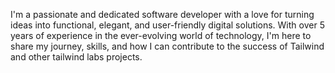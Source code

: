 I'm a passionate and dedicated software developer with a love for turning ideas into functional, elegant, and user-friendly digital solutions. With over 5 years of experience in the ever-evolving world of technology, I'm here to share my journey, skills, and how I can contribute to the success of Tailwind and other tailwind labs projects.